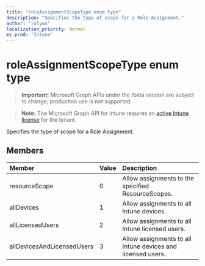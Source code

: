 ```yaml
---
title: "roleAssignmentScopeType enum type"
description: "Specifies the type of scope for a Role Assignment."
author: "rolyon"
localization_priority: Normal
ms.prod: "Intune"
---
```


# roleAssignmentScopeType enum type

> **Important:** Microsoft Graph APIs under the /beta version are subject to change; production use is not supported.

> **Note:** The Microsoft Graph API for Intune requires an [active Intune license](https://go.microsoft.com/fwlink/?linkid=839381) for the tenant.

Specifies the type of scope for a Role Assignment.

## Members
|Member|Value|Description|
|:---|:---|:---|
|resourceScope|0|Allow assignments to the specified ResourceScopes.|
|allDevices|1|Allow assignments to all Intune devices.|
|allLicensedUsers|2|Allow assignments to all Intune licensed users.|
|allDevicesAndLicensedUsers|3|Allow assignments to all Intune devices and licensed users.|




